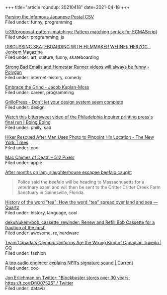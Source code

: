 +++
title="article roundup: 20210418"
date=2021-04-18
+++

[Parsing the Infamous Japanese Postal CSV](https://www.dampfkraft.com/posuto.html)  
Filed under: funny, programming

[tc39/proposal-pattern-matching: Pattern matching syntax for ECMAScript](https://github.com/tc39/proposal-pattern-matching)  
Filed under: programming, js

[DISCUSSING SKATEBOARDING WITH FILMMAKER WERNER HERZOG - Jenkem Magazine](http://www.jenkemmag.com/home/2021/01/25/discussing-skateboarding-werner-herzog/)  
Filed under: art, culture, funny, skateboarding

[Strong Bad Emails and Homestar Runner videos will always be funny - Polygon](https://www.polygon.com/animation-cartoons/22371710/strong-bad-email-homestar-runner)  
Filed under: internet-history, comedy

[Embrace the Grind - Jacob Kaplan-Moss](https://jacobian.org/2021/apr/7/embrace-the-grind/)  
Filed under: career, programming

[GrilloPress - Don't let your design system seem complete](https://grillopress.github.io/2021/03/26/dont-let-your-design-system-seem-complete.html)  
Filed under: design

[Watch this bittersweet video of the Philadelphia Inquirer printing press's final run | Boing Boing](https://boingboing.net/2021/04/15/watch-this-bittersweet-video-of-the-philadelphia-inquirer-printing-presss-final-run.html)  
Filed under: philly, sad

[Hiker Rescued After Man Uses Photo to Pinpoint His Location - The New York Times](https://www.nytimes.com/2021/04/15/us/missing-hiker-found.html)  
Filed under: cool

[Mac Chimes of Death – 512 Pixels](https://512pixels.net/2021/04/mac-chimes-of-death/)  
Filed under: apple

[After months on lam, slaughterhouse escapee beefalo caught](https://apnews.com/article/business-connecticut-wildlife-animals-meat-processing-7df15590ed4a11ed24b39809bf9d144b)  
> Police said the beefalo will be heading to Massachusetts for a veterinary exam and will then be sent to the Critter Critter Creek Farm Sanctuary in Gainesville, Florida.   

[History of the word "tea": How the word "tea" spread over land and sea — Quartz](https://qz.com/1176962/map-how-the-word-tea-spread-over-land-and-sea-to-conquer-the-world/)  
Filed under: history, language, cool

[dekuNukem/bob_cassette_rewinder: Renew and Refill Bob Cassette for a fraction of the cost!](https://github.com/dekuNukem/bob_cassette_rewinder)  
Filed under: awesome, re, hardware

[Team Canada's Olympic Uniforms Are the Wrong Kind of Canadian Tuxedo | GQ](https://www.gq.com/story/team-canada-olympic-uniforms-graffiti)  
Filed under: fashion

[A top audio engineer explains NPR’s signature sound | Current](https://current.org/2015/06/a-top-audio-engineer-explains-nprs-signature-sound/)  
Filed under: cool

[Jon Erlichman on Twitter: "Blockbuster stores over 30 years: https://t.co/rDfiO07525" / Twitter](https://twitter.com/JonErlichman/status/1383457845081825285)  
Filed under: dataviz
